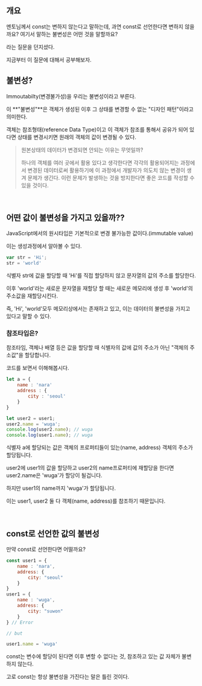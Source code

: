 ## 개요
멘토님께서 const는 변하지 않는다고 말하는데, 과연 const로 선언한다면 변하지 않을까요? 여기서 말하는 불변성은 어떤 것을 말할까요?

라는 질문을 던지셨다.

지금부터 이 질문에 대해서 공부해보자.

## 불변성?

Immoutabilty(변경불가성)을 우리는 불변성이라고 부른다.

이 **"불변성"**은 객체가 생성된 이후 그 상태를 변경할 수 없는 "디자인 패턴"이라고 의미한다.

객체는 참조형태(reference Data Type)이고 이 객체가 참조를 통해서 공유가 되어 있다면 상태를 변경시키면 원래의 객체의 값이 변경될 수 있다.

> 원본상태의 데이터가 변경되면 안되는 이유는 무엇일까?
>
> 하나의 객체를 여러 곳에서 활용 있다고 생각한다면 각각의 활용되어지는 과정에서 변경된 데이터로써 활용하기에 이 과정에서 개발자가 의도치 않는 변경이 생겨 문제가 생긴다. 이런 문제가 발생하는 것을 방지한다면 좋은 코드를 작성할 수 있을 것이다.

<br>

## 어떤 값이 불변성을 가지고 있을까??

JavaScript에서의 원시타입은 기본적으로 변경 불가능한 값이다.(immutable value)

이는 생성과정에서 알아볼 수 있다.

```js
var str = 'Hi';
str = 'world'
```

식별자 str에 값을 할당할 때 'Hi'를 직접 할당하지 않고 문자열의 값의 주소를 할당한다.

이후 'world'라는 새로운 문자열을 재할당 할 때는 새로운 메모리에 생성 후 'world'의 주소값을 재할당시킨다.

즉, 'Hi', 'world'모두 메모리상에서는 존재하고 있고, 이는 데이터의 불변성을 가지고 있다고 말할 수 있다.


### 참조타입은?

참조타임, 객체나 배열 등은 값을 할당할 때 식별자의 값에 값의 주소가 아닌 "객체의 주소값"을 할당합니다.

코드를 보면서 이해해봅시다.

```js
let a = {
    name : 'nara'
    address : {
        city : 'seoul'
    }
}

let user2 = user1;
user2.name = 'wuga';
console.log(user2.name); // wuga 
console.log(user1.name); // wuga
```

식별자 a에 할당되는 값은 객체의 프로퍼티들이 있는(name, address) 객체의 주소가 할당됩니다.

user2에 user1의 값을 할당하고 user2의 name프로퍼티에 재할당을 한다면 user2.name은 'wuga'가 할당이 될겁니다.

하지만 user1의 name까지 'wuga'가 할당됩니다.

이는  user1, user2 둘 다 객체(name, address)를 참조하기 때문입니다.

<br>

## const로 선언한 값의 불변성

만약 const로 선언한다면 어떨까요?

```js
const user1 = {
    name : 'nara',
    address: {
        city: "seoul"
    }
}
user1 = {
    name : 'wuga',
    address: {
        city: "suwon"
    }
} // Error

// but

user1.name = 'wuga'
```

const는 변수에 할당이 된다면 이후 변할 수 없다는 것, 참조하고 있는 값 자체가 불변 하지 않는다.

고로 const는 항상 불변성을 가진다는 말은 틀린 것이다.

